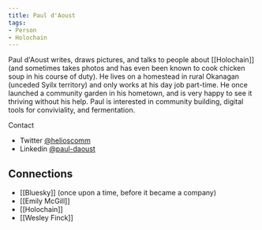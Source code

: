 ```yaml
---
title: Paul d'Aoust
tags:
- Person
- Holochain
---
```


Paul d'Aoust writes, draws pictures, and talks to people about [[Holochain]] (and sometimes takes photos and has even been known to cook chicken soup in his course of duty). He lives on a homestead in rural Okanagan (unceded Syilx territory) and only works at his day job part-time. He once launched a community garden in his hometown, and is very happy to see it thriving without his help. Paul is interested in community building, digital tools for conviviality, and fermentation.

Contact

* Twitter [@helioscomm](https://twitter.com/helioscomm)
* Linkedin [@paul-daoust](https://www.linkedin.com/in/paul-daoust/)

## Connections

* [[Bluesky]] (once upon a time, before it became a company)
* [[Emily McGill]]
* [[Holochain]]
* [[Wesley Finck]]
